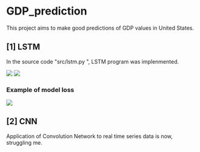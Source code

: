 # GDP_prediction

This project aims to make good predictions of GDP values in United States.

## [1] LSTM
In the source code "src/lstm.py ", LSTM program was implenmented.


<image src="pics/lstm_system.png">


<image src="result/pictures/lstm/len5_neuron300_epoch1000_linear_activtion_fitting.png">


### Example of model loss

<image src="result/pictures/example_of_model_loss.png">

<!-- <image src="result/pictures/lstm/len5_neuron300_epoch1000_linear_activtion_pred.png"> -->

## [2] CNN
Application of Convolution Network to real time series data is now, struggling me.
